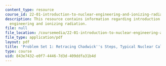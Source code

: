```yaml
---
content_type: resource
course_id: 22-01-introduction-to-nuclear-engineering-and-ionizing-radiation-fall-2015
description: This resource contains information regarding introduction to nuclear
  engineering and ionizing radiation.
file: null
file_location: /coursemedia/22-01-introduction-to-nuclear-engineering-and-ionizing-radiation-fall-2015/843e7432e0f744467d3d409ddfa31b4d_MIT22_01F15_ps1.pdf
file_type: application/pdf
layout: pdf
title: 'Problem Set 1: Retracing Chadwick''s Steps, Typical Nuclear Calculations'
type: course
uid: 843e7432-e0f7-4446-7d3d-409ddfa31b4d
---
```

